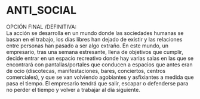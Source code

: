 # ANTI_SOCIAL





OPCIÓN FINAL /DEFINITIVA:
<br>
La acción se desarrolla en un mundo donde las sociedades humanas se basan en el trabajo, los días libres han dejado de existir y las relaciones entre personas han pasado a ser algo extraño. En este mundo, un empresario, tras  una semana estresante, llena de objetivos que cumplir, decide entrar en un espacio recreativo donde hay varias salas en las que se encontrará con pantallas/portales que conducen a espacios que antes eran de ocio (discotecas, manifestaciones, bares, conciertos, centros comerciales), y que se van volviendo agobiantes y asfixiantes a medida que pasa el tiempo. El empresario tendrá que salir, escapar o defenderse para no perder el tiempo y volver a trabajar al día siguiente.
<br>







